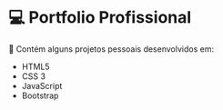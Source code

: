 # :computer: Portfolio Profissional
:rocket: Contém alguns projetos pessoais desenvolvidos em:
* HTML5
* CSS 3
* JavaScript
* Bootstrap
